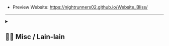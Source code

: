 - Preview Website: https://nightrunners02.github.io/Website_Bliss/
---
<details> 
  <summary>
  <h2> ⛓️‍💥 Misc / Lain-lain</h2> 
  </summary>

<p>
<div align="center">
<h3>
  🌠 Starred:
</h3>
  
[![Stargazers repo roster for @NightRunners02/](https://reporoster.com/stars/NightRunners02/Website_Bliss)](https://github.com/NightRunners02/Website_Bliss/stargazers)

---
<h3>
  🪐 Forked:
</h3>

[![Forkers repo roster for @NightRunners02/](https://reporoster.com/forks/NightRunners02/Website_Bliss)](https://github.com/NightRunners02/Website_Bliss/network/members)

---
<h3>
  💫 Star History:
</h3>

[![Star History Chart](https://api.star-history.com/svg?repos=NightRunners02/Website_Bliss&type=Date)](https://star-history.com/#NightRunners02/Website_Bliss&Date)

</p>
</div>
</details>


